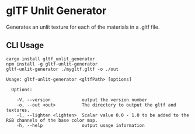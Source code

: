 # glTF Unlit Generator

Generates an unlit texture for each of the materials in a .gltf file.

## CLI Usage

```
cargo install gltf_unlit_generator
npm install -g gltf-unlit-generator
gltf-unlit-generator ./mygltf.gltf -o ./out
```

```
Usage: gltf-unlit-generator <gltfPath> [options]

  Options:

    -V, --version            output the version number
    -o, --out <out>          The directory to output the gltf and textures.
    -l, --lighten <lighten>  Scalar value 0.0 - 1.0 to be added to the RGB channels of the base color map.
    -h, --help               output usage information
```